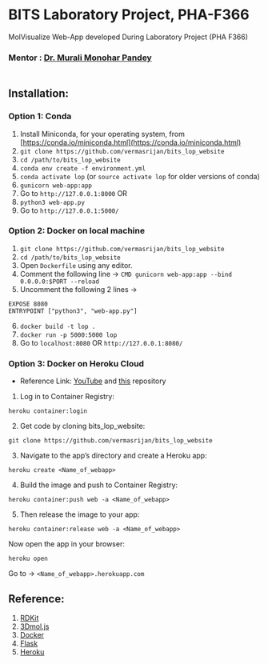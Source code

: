 # BITS Laboratory Project, PHA-F366
MolVisualize Web-App developed During Laboratory Project (PHA F366)

### Mentor : [Dr. Murali Monohar Pandey](https://universe.bits-pilani.ac.in/pilani/pandeymm/profile)<br/><br/>

## Installation:
### Option 1: Conda
1. Install Miniconda, for your operating system, from [https://conda.io/miniconda.html](https://conda.io/miniconda.html)
2. `git clone https://github.com/vermasrijan/bits_lop_website`
3. `cd /path/to/bits_lop_website`
4. `conda env create -f environment.yml`
5. `conda activate lop` (or `source activate lop` for older versions of conda)
6.  `gunicorn web-app:app`
7. Go to `http://127.0.0.1:8000`
OR <br/>
6. `python3 web-app.py`
7. Go to `http://127.0.0.1:5000/`

### Option 2: Docker on local machine
1. `git clone https://github.com/vermasrijan/bits_lop_website`
2. `cd /path/to/bits_lop_website`
3. Open `Dockerfile` using any editor.
4. Comment the following line -> `CMD gunicorn web-app:app --bind 0.0.0.0:$PORT --reload`
5. Uncomment the following 2 lines ->
```
EXPOSE 8080
ENTRYPOINT ["python3", "web-app.py"]
```
6. `docker build -t lop .`
7. `docker run -p 5000:5000 lop`
8. Go to `localhost:8080` OR `http://127.0.0.1:8080/`

### Option 3: Docker on Heroku Cloud
- Reference Link:  [YouTube](https://www.youtube.com/watch?v=J6TvtIqgbjA) and [this](https://github.com/sfdcbrewery/resumeappdf18) repository <br/>
1. Log in to Container Registry:

```
heroku container:login

```
2. Get code by cloning bits_lop_website:

```
git clone https://github.com/vermasrijan/bits_lop_website

```
3. Navigate to the app’s directory and create a Heroku app:

```
heroku create <Name_of_webapp>

```

4. Build the image and push to Container Registry:

```
heroku container:push web -a <Name_of_webapp>

```

5. Then release the image to your app:

```
heroku container:release web -a <Name_of_webapp>

```

Now open the app in your browser: 

```
heroku open

```
Go to ->
`<Name_of_webapp>.herokuapp.com`

## Reference:
1. [RDKit](https://www.rdkit.org/)
2. [3Dmol.js](https://3dmol.csb.pitt.edu/)
3. [Docker](https://www.docker.com/)
4. [Flask](https://flask.palletsprojects.com/en/1.1.x/)
5. [Heroku](https://www.heroku.com/)
